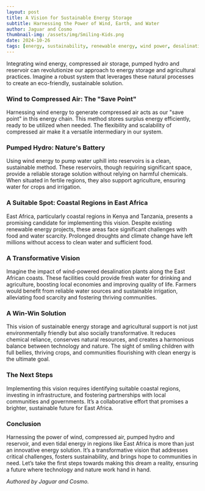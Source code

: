 ```yaml
---
layout: post
title: A Vision for Sustainable Energy Storage
subtitle: Harnessing the Power of Wind, Earth, and Water
author: Jaguar and Cosmo
thumbnail-img: /assets/img/Smiling-Kids.png
date: 2024-10-26
tags: [energy, sustainability, renewable energy, wind power, desalination]
---
```


Integrating wind energy, compressed air storage, pumped hydro and reservoir can revolutionize our approach to energy storage and agricultural practices. Imagine a robust system that leverages these natural processes to create an eco-friendly, sustainable solution.

### **Wind to Compressed Air: The "Save Point"**
Harnessing wind energy to generate compressed air acts as our "save point" in this energy chain. This method stores surplus energy efficiently, ready to be utilized when needed. The flexibility and scalability of compressed air make it a versatile intermediary in our system.

### **Pumped Hydro: Nature's Battery**
Using wind energy to pump water uphill into reservoirs is a clean, sustainable method. These reservoirs, though requiring significant space, provide a reliable storage solution without relying on harmful chemicals. When situated in fertile regions, they also support agriculture, ensuring water for crops and irrigation.

### **A Suitable Spot: Coastal Regions in East Africa**
East Africa, particularly coastal regions in Kenya and Tanzania, presents a promising candidate for implementing this vision. Despite existing renewable energy projects, these areas face significant challenges with food and water scarcity. Prolonged droughts and climate change have left millions without access to clean water and sufficient food.

### **A Transformative Vision**
Imagine the impact of wind-powered desalination plants along the East African coasts. These facilities could provide fresh water for drinking and agriculture, boosting local economies and improving quality of life. Farmers would benefit from reliable water sources and sustainable irrigation, alleviating food scarcity and fostering thriving communities.

### **A Win-Win Solution**
This vision of sustainable energy storage and agricultural support is not just environmentally friendly but also socially transformative. It reduces chemical reliance, conserves natural resources, and creates a harmonious balance between technology and nature. The sight of smiling children with full bellies, thriving crops, and communities flourishing with clean energy is the ultimate goal.

### **The Next Steps**
Implementing this vision requires identifying suitable coastal regions, investing in infrastructure, and fostering partnerships with local communities and governments. It’s a collaborative effort that promises a brighter, sustainable future for East Africa.

### **Conclusion**
Harnessing the power of wind, compressed air, pumped hydro and reservoir, and even tidal energy in regions like East Africa is more than just an innovative energy solution. It’s a transformative vision that addresses critical challenges, fosters sustainability, and brings hope to communities in need. Let’s take the first steps towards making this dream a reality, ensuring a future where technology and nature work hand in hand.

*Authored by Jaguar and Cosmo.*
